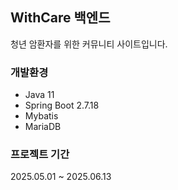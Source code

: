 ## WithCare 백엔드
청년 암환자를 위한 커뮤니티 사이트입니다.

### 개발환경
- Java 11
- Spring Boot 2.7.18
- Mybatis
- MariaDB

### 프로젝트 기간
2025.05.01 ~ 2025.06.13
